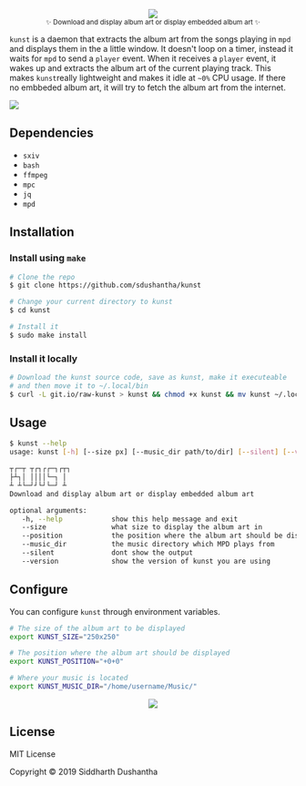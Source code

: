 <p align="center"><img src="extra/kunst_logo.png"><br><sub>✨ Download and display album art or display embedded album art  ✨</sub></p>

```kunst``` is a daemon that extracts the album art from the songs playing in ```mpd``` and displays them in the a little window. It doesn't loop on a timer, instead it waits for ```mpd``` to send a ```player``` event. When it receives a ```player``` event, it wakes up and extracts the album art of the current playing track. This makes ```kunst```really lightweight and makes it idle at ```~0%``` CPU usage. If there no embbeded album art, it will try to fetch the album art from the internet.


<p align="left">
<img src="extra/demo.gif">
</a>
</p>

## Dependencies
- ```sxiv```
- ```bash```
- ```ffmpeg```
- ```mpc```
- ```jq```
- ```mpd```


## Installation
### Install using ```make```
```bash
# Clone the repo
$ git clone https://github.com/sdushantha/kunst

# Change your current directory to kunst
$ cd kunst

# Install it
$ sudo make install
```
### Install it locally

```bash
# Download the kunst source code, save as kunst, make it executeable
# and then move it to ~/.local/bin
$ curl -L git.io/raw-kunst > kunst && chmod +x kunst && mv kunst ~/.local/bin
```

## Usage

```bash
$ kunst --help
usage: kunst [-h] [--size px] [--music_dir path/to/dir] [--silent] [--version]

┬┌─┬ ┬┌┐┌┌─┐┌┬┐
├┴┐│ ││││└─┐ │
┴ ┴└─┘┘└┘└─┘ ┴
Download and display album art or display embedded album art

optional arguments:
   -h, --help            show this help message and exit
   --size                what size to display the album art in
   --position            the position where the album art should be displayed
   --music_dir           the music directory which MPD plays from
   --silent              dont show the output
   --version             show the version of kunst you are using
```


## Configure
You can configure `kunst` through environment variables.

```bash
# The size of the album art to be displayed
export KUNST_SIZE="250x250"

# The position where the album art should be displayed
export KUNST_POSITION="+0+0"

# Where your music is located
export KUNST_MUSIC_DIR="/home/username/Music/"
```

<p align="center">
<a href="https://www.reddit.com/user/SpicyBroseph">
<img src="https://user-images.githubusercontent.com/27065646/53107999-89ec9480-3536-11e9-98a2-9ff416bf4589.png">
</a>
</p>


## License
MIT License

Copyright © 2019 Siddharth Dushantha
